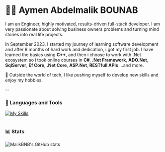 # 🏄‍♂️ Aymen Abdelmalik BOUNAB

I am an Engineer, highly motivated, results-driven full-stack developer. I am very passionate about solving business owners problems and turning mind stories into real life projects.

In September 2023, I started my journey of learning software development and after 8 months of hard work and dedication, i got my first job. I have learned the basics using **C++**, and then i choose to work with .Net ecosystem so i took online courses in **C#**, **.Net Framework**, **ADO.Net**, **SqlServer**, **Ef Core**, **.Net Core**, **ASP.Net**, **RESTfull APIs** ...and more.

🧭 Outside the world of tech, I like pushing myself to develop new skills and enjoy my hobbies. 

--

### 🧰 Languages and Tools

[![My Skills](https://skillicons.dev/icons?i=cpp,cs,dotnet,js,html,css,tailwind,vue,visualstudio,vscode,github)](https://skillicons.dev)

#

### 📊 Stats

![MalikBNB's GitHub stats](https://github-readme-stats.vercel.app/api?username=MalikBNB&show_icons=true&theme=gruvbox)

#
